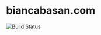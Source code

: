 # biancabasan.com
[![Build Status](https://travis-ci.org/taleldayekh/biancabasan.com.svg?branch=master)](https://travis-ci.org/taleldayekh/biancabasan.com)